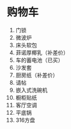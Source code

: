 # 购物车

1. 门锁
2. 微波炉
3. 床头软包
4. 菲诺厚椰乳（补差价）
5. 车的蓄电池（已买）
6. 沙发套
7. 厨房纸（补差价）
8. 请帖
9. 嵌入式洗碗机
10. 橱柜贴纸
11. 客厅空调
12. 平底锅
13. 316方盘
